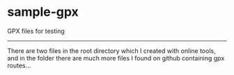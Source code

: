 # sample-gpx
GPX files for testing

---
There are two files in the root directory which I created with online tools, and in the folder there are much more files I found on github containing gpx routes... 
